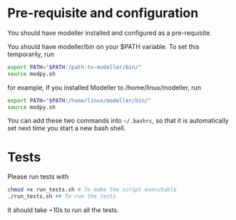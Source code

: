 # Pre-requisite and configuration
You should have modeller installed and configured as a pre-requisite. 

You should have modeller/bin on your $PATH variable. To set this temporarily, run 

```sh
export PATH="$PATH:/path-to-modeller/bin/"
source modpy.sh
```

for example, if you installed Modeller to /home/linux/modeller, run

```sh
export PATH="$PATH:/home/linux/modeller/bin/"
source modpy.sh
```

You can add these two commands into `~/.bashrc`, so that it is automatically set next time you start a new bash shell.

# Tests

Please run tests with 

```bash
chmod +x run_tests.sh # To make the script executable
./run_tests.sh ## To run the tests
```

It should take ~10s to run all the tests.

